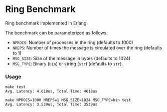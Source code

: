 Ring Benchmark
==============

Ring benchmark implemented in Erlang.


The benchmark can be parameterized as follows:

- `NPROCS`: Number of processes in the ring (defaults to 1000)
- `NREPS`: Number of times the message is circulated over the ring (defaults to 1)
- `MSG_SIZE`: Size of the message in bytes (defaults to 1024)
- `MSG_TYPE`: Binary (`bin`) or string (`str`) (defaults to `str`).


### Usage

```
make test
Avg. Latency: 4.618us, Total Time: 4618us
```

```
make NPROCS=1000 NREPS=1 MSG_SIZE=1024 MSG_TYPE=bin test
Avg. Latency: 3.539us, Total Time: 3539us
```